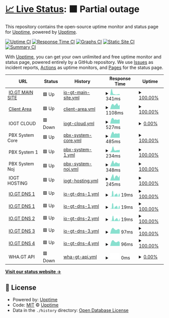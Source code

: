 # [📈 Live Status](https://status.io.gt): <!--live status--> **🟧 Partial outage**

This repository contains the open-source uptime monitor and status page for [Upptime](https://upptime.js.org), powered by [Upptime](https://github.com/upptime/upptime).

[![Uptime CI](https://github.com/IOGT/upptime/workflows/Uptime%20CI/badge.svg)](https://github.com/IOGT/upptime/actions?query=workflow%3A%22Uptime+CI%22)
[![Response Time CI](https://github.com/IOGT/upptime/workflows/Response%20Time%20CI/badge.svg)](https://github.com/IOGT/upptime/actions?query=workflow%3A%22Response+Time+CI%22)
[![Graphs CI](https://github.com/IOGT/upptime/workflows/Graphs%20CI/badge.svg)](https://github.com/IOGT/upptime/actions?query=workflow%3A%22Graphs+CI%22)
[![Static Site CI](https://github.com/IOGT/upptime/workflows/Static%20Site%20CI/badge.svg)](https://github.com/IOGT/upptime/actions?query=workflow%3A%22Static+Site+CI%22)
[![Summary CI](https://github.com/IOGT/upptime/workflows/Summary%20CI/badge.svg)](https://github.com/IOGT/upptime/actions?query=workflow%3A%22Summary+CI%22)

With [Upptime](https://upptime.js.org), you can get your own unlimited and free uptime monitor and status page, powered entirely by a GitHub repository. We use [Issues](https://github.com/upptime/upptime/issues) as incident reports, [Actions](https://github.com/IOGT/upptime/actions) as uptime monitors, and [Pages](https://status.io.gt) for the status page.

<!--start: status pages-->
<!-- This summary is generated by Upptime (https://github.com/upptime/upptime) -->
<!-- Do not edit this manually, your changes will be overwritten -->
<!-- prettier-ignore -->
| URL | Status | History | Response Time | Uptime |
| --- | ------ | ------- | ------------- | ------ |
| <img alt="" src="https://icons.duckduckgo.com/ip3/www.io.gt.ico" height="13"> [IO.GT MAIN SITE](https://www.io.gt) | 🟩 Up | [io-gt-main-site.yml](https://github.com/IOGT/upptime/commits/HEAD/history/io-gt-main-site.yml) | <details><summary><img alt="Response time graph" src="./graphs/io-gt-main-site/response-time-week.png" height="20"> 341ms</summary><br><a href="https://status.io.gt/history/io-gt-main-site"><img alt="Response time 749" src="https://img.shields.io/endpoint?url=https%3A%2F%2Fraw.githubusercontent.com%2FIOGT%2Fupptime%2FHEAD%2Fapi%2Fio-gt-main-site%2Fresponse-time.json"></a><br><a href="https://status.io.gt/history/io-gt-main-site"><img alt="24-hour response time 354" src="https://img.shields.io/endpoint?url=https%3A%2F%2Fraw.githubusercontent.com%2FIOGT%2Fupptime%2FHEAD%2Fapi%2Fio-gt-main-site%2Fresponse-time-day.json"></a><br><a href="https://status.io.gt/history/io-gt-main-site"><img alt="7-day response time 341" src="https://img.shields.io/endpoint?url=https%3A%2F%2Fraw.githubusercontent.com%2FIOGT%2Fupptime%2FHEAD%2Fapi%2Fio-gt-main-site%2Fresponse-time-week.json"></a><br><a href="https://status.io.gt/history/io-gt-main-site"><img alt="30-day response time 674" src="https://img.shields.io/endpoint?url=https%3A%2F%2Fraw.githubusercontent.com%2FIOGT%2Fupptime%2FHEAD%2Fapi%2Fio-gt-main-site%2Fresponse-time-month.json"></a><br><a href="https://status.io.gt/history/io-gt-main-site"><img alt="1-year response time 699" src="https://img.shields.io/endpoint?url=https%3A%2F%2Fraw.githubusercontent.com%2FIOGT%2Fupptime%2FHEAD%2Fapi%2Fio-gt-main-site%2Fresponse-time-year.json"></a></details> | <details><summary><a href="https://status.io.gt/history/io-gt-main-site">100.00%</a></summary><a href="https://status.io.gt/history/io-gt-main-site"><img alt="All-time uptime 95.86%" src="https://img.shields.io/endpoint?url=https%3A%2F%2Fraw.githubusercontent.com%2FIOGT%2Fupptime%2FHEAD%2Fapi%2Fio-gt-main-site%2Fuptime.json"></a><br><a href="https://status.io.gt/history/io-gt-main-site"><img alt="24-hour uptime 100.00%" src="https://img.shields.io/endpoint?url=https%3A%2F%2Fraw.githubusercontent.com%2FIOGT%2Fupptime%2FHEAD%2Fapi%2Fio-gt-main-site%2Fuptime-day.json"></a><br><a href="https://status.io.gt/history/io-gt-main-site"><img alt="7-day uptime 100.00%" src="https://img.shields.io/endpoint?url=https%3A%2F%2Fraw.githubusercontent.com%2FIOGT%2Fupptime%2FHEAD%2Fapi%2Fio-gt-main-site%2Fuptime-week.json"></a><br><a href="https://status.io.gt/history/io-gt-main-site"><img alt="30-day uptime 100.00%" src="https://img.shields.io/endpoint?url=https%3A%2F%2Fraw.githubusercontent.com%2FIOGT%2Fupptime%2FHEAD%2Fapi%2Fio-gt-main-site%2Fuptime-month.json"></a><br><a href="https://status.io.gt/history/io-gt-main-site"><img alt="1-year uptime 87.28%" src="https://img.shields.io/endpoint?url=https%3A%2F%2Fraw.githubusercontent.com%2FIOGT%2Fupptime%2FHEAD%2Fapi%2Fio-gt-main-site%2Fuptime-year.json"></a></details>
| <img alt="" src="https://icons.duckduckgo.com/ip3/clientarea.io.gt.ico" height="13"> [Client Area](https://clientarea.io.gt) | 🟩 Up | [client-area.yml](https://github.com/IOGT/upptime/commits/HEAD/history/client-area.yml) | <details><summary><img alt="Response time graph" src="./graphs/client-area/response-time-week.png" height="20"> 1108ms</summary><br><a href="https://status.io.gt/history/client-area"><img alt="Response time 909" src="https://img.shields.io/endpoint?url=https%3A%2F%2Fraw.githubusercontent.com%2FIOGT%2Fupptime%2FHEAD%2Fapi%2Fclient-area%2Fresponse-time.json"></a><br><a href="https://status.io.gt/history/client-area"><img alt="24-hour response time 1037" src="https://img.shields.io/endpoint?url=https%3A%2F%2Fraw.githubusercontent.com%2FIOGT%2Fupptime%2FHEAD%2Fapi%2Fclient-area%2Fresponse-time-day.json"></a><br><a href="https://status.io.gt/history/client-area"><img alt="7-day response time 1108" src="https://img.shields.io/endpoint?url=https%3A%2F%2Fraw.githubusercontent.com%2FIOGT%2Fupptime%2FHEAD%2Fapi%2Fclient-area%2Fresponse-time-week.json"></a><br><a href="https://status.io.gt/history/client-area"><img alt="30-day response time 1316" src="https://img.shields.io/endpoint?url=https%3A%2F%2Fraw.githubusercontent.com%2FIOGT%2Fupptime%2FHEAD%2Fapi%2Fclient-area%2Fresponse-time-month.json"></a><br><a href="https://status.io.gt/history/client-area"><img alt="1-year response time 976" src="https://img.shields.io/endpoint?url=https%3A%2F%2Fraw.githubusercontent.com%2FIOGT%2Fupptime%2FHEAD%2Fapi%2Fclient-area%2Fresponse-time-year.json"></a></details> | <details><summary><a href="https://status.io.gt/history/client-area">100.00%</a></summary><a href="https://status.io.gt/history/client-area"><img alt="All-time uptime 95.92%" src="https://img.shields.io/endpoint?url=https%3A%2F%2Fraw.githubusercontent.com%2FIOGT%2Fupptime%2FHEAD%2Fapi%2Fclient-area%2Fuptime.json"></a><br><a href="https://status.io.gt/history/client-area"><img alt="24-hour uptime 100.00%" src="https://img.shields.io/endpoint?url=https%3A%2F%2Fraw.githubusercontent.com%2FIOGT%2Fupptime%2FHEAD%2Fapi%2Fclient-area%2Fuptime-day.json"></a><br><a href="https://status.io.gt/history/client-area"><img alt="7-day uptime 100.00%" src="https://img.shields.io/endpoint?url=https%3A%2F%2Fraw.githubusercontent.com%2FIOGT%2Fupptime%2FHEAD%2Fapi%2Fclient-area%2Fuptime-week.json"></a><br><a href="https://status.io.gt/history/client-area"><img alt="30-day uptime 100.00%" src="https://img.shields.io/endpoint?url=https%3A%2F%2Fraw.githubusercontent.com%2FIOGT%2Fupptime%2FHEAD%2Fapi%2Fclient-area%2Fuptime-month.json"></a><br><a href="https://status.io.gt/history/client-area"><img alt="1-year uptime 87.50%" src="https://img.shields.io/endpoint?url=https%3A%2F%2Fraw.githubusercontent.com%2FIOGT%2Fupptime%2FHEAD%2Fapi%2Fclient-area%2Fuptime-year.json"></a></details>
| <img alt="" src="https://icons.duckduckgo.com/ip3/null.ico" height="13"> IOGT CLOUD | 🟥 Down | [iogt-cloud.yml](https://github.com/IOGT/upptime/commits/HEAD/history/iogt-cloud.yml) | <details><summary><img alt="Response time graph" src="./graphs/iogt-cloud/response-time-week.png" height="20"> 527ms</summary><br><a href="https://status.io.gt/history/iogt-cloud"><img alt="Response time 1789" src="https://img.shields.io/endpoint?url=https%3A%2F%2Fraw.githubusercontent.com%2FIOGT%2Fupptime%2FHEAD%2Fapi%2Fiogt-cloud%2Fresponse-time.json"></a><br><a href="https://status.io.gt/history/iogt-cloud"><img alt="24-hour response time 522" src="https://img.shields.io/endpoint?url=https%3A%2F%2Fraw.githubusercontent.com%2FIOGT%2Fupptime%2FHEAD%2Fapi%2Fiogt-cloud%2Fresponse-time-day.json"></a><br><a href="https://status.io.gt/history/iogt-cloud"><img alt="7-day response time 527" src="https://img.shields.io/endpoint?url=https%3A%2F%2Fraw.githubusercontent.com%2FIOGT%2Fupptime%2FHEAD%2Fapi%2Fiogt-cloud%2Fresponse-time-week.json"></a><br><a href="https://status.io.gt/history/iogt-cloud"><img alt="30-day response time 567" src="https://img.shields.io/endpoint?url=https%3A%2F%2Fraw.githubusercontent.com%2FIOGT%2Fupptime%2FHEAD%2Fapi%2Fiogt-cloud%2Fresponse-time-month.json"></a><br><a href="https://status.io.gt/history/iogt-cloud"><img alt="1-year response time 1487" src="https://img.shields.io/endpoint?url=https%3A%2F%2Fraw.githubusercontent.com%2FIOGT%2Fupptime%2FHEAD%2Fapi%2Fiogt-cloud%2Fresponse-time-year.json"></a></details> | <details><summary><a href="https://status.io.gt/history/iogt-cloud">0.00%</a></summary><a href="https://status.io.gt/history/iogt-cloud"><img alt="All-time uptime 81.48%" src="https://img.shields.io/endpoint?url=https%3A%2F%2Fraw.githubusercontent.com%2FIOGT%2Fupptime%2FHEAD%2Fapi%2Fiogt-cloud%2Fuptime.json"></a><br><a href="https://status.io.gt/history/iogt-cloud"><img alt="24-hour uptime 0.00%" src="https://img.shields.io/endpoint?url=https%3A%2F%2Fraw.githubusercontent.com%2FIOGT%2Fupptime%2FHEAD%2Fapi%2Fiogt-cloud%2Fuptime-day.json"></a><br><a href="https://status.io.gt/history/iogt-cloud"><img alt="7-day uptime 0.00%" src="https://img.shields.io/endpoint?url=https%3A%2F%2Fraw.githubusercontent.com%2FIOGT%2Fupptime%2FHEAD%2Fapi%2Fiogt-cloud%2Fuptime-week.json"></a><br><a href="https://status.io.gt/history/iogt-cloud"><img alt="30-day uptime 1.38%" src="https://img.shields.io/endpoint?url=https%3A%2F%2Fraw.githubusercontent.com%2FIOGT%2Fupptime%2FHEAD%2Fapi%2Fiogt-cloud%2Fuptime-month.json"></a><br><a href="https://status.io.gt/history/iogt-cloud"><img alt="1-year uptime 47.93%" src="https://img.shields.io/endpoint?url=https%3A%2F%2Fraw.githubusercontent.com%2FIOGT%2Fupptime%2FHEAD%2Fapi%2Fiogt-cloud%2Fuptime-year.json"></a></details>
| <img alt="" src="https://icons.duckduckgo.com/ip3/null.ico" height="13"> PBX System Core | 🟩 Up | [pbx-system-core.yml](https://github.com/IOGT/upptime/commits/HEAD/history/pbx-system-core.yml) | <details><summary><img alt="Response time graph" src="./graphs/pbx-system-core/response-time-week.png" height="20"> 485ms</summary><br><a href="https://status.io.gt/history/pbx-system-core"><img alt="Response time 538" src="https://img.shields.io/endpoint?url=https%3A%2F%2Fraw.githubusercontent.com%2FIOGT%2Fupptime%2FHEAD%2Fapi%2Fpbx-system-core%2Fresponse-time.json"></a><br><a href="https://status.io.gt/history/pbx-system-core"><img alt="24-hour response time 479" src="https://img.shields.io/endpoint?url=https%3A%2F%2Fraw.githubusercontent.com%2FIOGT%2Fupptime%2FHEAD%2Fapi%2Fpbx-system-core%2Fresponse-time-day.json"></a><br><a href="https://status.io.gt/history/pbx-system-core"><img alt="7-day response time 485" src="https://img.shields.io/endpoint?url=https%3A%2F%2Fraw.githubusercontent.com%2FIOGT%2Fupptime%2FHEAD%2Fapi%2Fpbx-system-core%2Fresponse-time-week.json"></a><br><a href="https://status.io.gt/history/pbx-system-core"><img alt="30-day response time 547" src="https://img.shields.io/endpoint?url=https%3A%2F%2Fraw.githubusercontent.com%2FIOGT%2Fupptime%2FHEAD%2Fapi%2Fpbx-system-core%2Fresponse-time-month.json"></a><br><a href="https://status.io.gt/history/pbx-system-core"><img alt="1-year response time 538" src="https://img.shields.io/endpoint?url=https%3A%2F%2Fraw.githubusercontent.com%2FIOGT%2Fupptime%2FHEAD%2Fapi%2Fpbx-system-core%2Fresponse-time-year.json"></a></details> | <details><summary><a href="https://status.io.gt/history/pbx-system-core">100.00%</a></summary><a href="https://status.io.gt/history/pbx-system-core"><img alt="All-time uptime 99.81%" src="https://img.shields.io/endpoint?url=https%3A%2F%2Fraw.githubusercontent.com%2FIOGT%2Fupptime%2FHEAD%2Fapi%2Fpbx-system-core%2Fuptime.json"></a><br><a href="https://status.io.gt/history/pbx-system-core"><img alt="24-hour uptime 100.00%" src="https://img.shields.io/endpoint?url=https%3A%2F%2Fraw.githubusercontent.com%2FIOGT%2Fupptime%2FHEAD%2Fapi%2Fpbx-system-core%2Fuptime-day.json"></a><br><a href="https://status.io.gt/history/pbx-system-core"><img alt="7-day uptime 100.00%" src="https://img.shields.io/endpoint?url=https%3A%2F%2Fraw.githubusercontent.com%2FIOGT%2Fupptime%2FHEAD%2Fapi%2Fpbx-system-core%2Fuptime-week.json"></a><br><a href="https://status.io.gt/history/pbx-system-core"><img alt="30-day uptime 100.00%" src="https://img.shields.io/endpoint?url=https%3A%2F%2Fraw.githubusercontent.com%2FIOGT%2Fupptime%2FHEAD%2Fapi%2Fpbx-system-core%2Fuptime-month.json"></a><br><a href="https://status.io.gt/history/pbx-system-core"><img alt="1-year uptime 99.81%" src="https://img.shields.io/endpoint?url=https%3A%2F%2Fraw.githubusercontent.com%2FIOGT%2Fupptime%2FHEAD%2Fapi%2Fpbx-system-core%2Fuptime-year.json"></a></details>
| <img alt="" src="https://icons.duckduckgo.com/ip3/null.ico" height="13"> PBX System 1 | 🟩 Up | [pbx-system-1.yml](https://github.com/IOGT/upptime/commits/HEAD/history/pbx-system-1.yml) | <details><summary><img alt="Response time graph" src="./graphs/pbx-system-1/response-time-week.png" height="20"> 234ms</summary><br><a href="https://status.io.gt/history/pbx-system-1"><img alt="Response time 276" src="https://img.shields.io/endpoint?url=https%3A%2F%2Fraw.githubusercontent.com%2FIOGT%2Fupptime%2FHEAD%2Fapi%2Fpbx-system-1%2Fresponse-time.json"></a><br><a href="https://status.io.gt/history/pbx-system-1"><img alt="24-hour response time 171" src="https://img.shields.io/endpoint?url=https%3A%2F%2Fraw.githubusercontent.com%2FIOGT%2Fupptime%2FHEAD%2Fapi%2Fpbx-system-1%2Fresponse-time-day.json"></a><br><a href="https://status.io.gt/history/pbx-system-1"><img alt="7-day response time 234" src="https://img.shields.io/endpoint?url=https%3A%2F%2Fraw.githubusercontent.com%2FIOGT%2Fupptime%2FHEAD%2Fapi%2Fpbx-system-1%2Fresponse-time-week.json"></a><br><a href="https://status.io.gt/history/pbx-system-1"><img alt="30-day response time 300" src="https://img.shields.io/endpoint?url=https%3A%2F%2Fraw.githubusercontent.com%2FIOGT%2Fupptime%2FHEAD%2Fapi%2Fpbx-system-1%2Fresponse-time-month.json"></a><br><a href="https://status.io.gt/history/pbx-system-1"><img alt="1-year response time 281" src="https://img.shields.io/endpoint?url=https%3A%2F%2Fraw.githubusercontent.com%2FIOGT%2Fupptime%2FHEAD%2Fapi%2Fpbx-system-1%2Fresponse-time-year.json"></a></details> | <details><summary><a href="https://status.io.gt/history/pbx-system-1">100.00%</a></summary><a href="https://status.io.gt/history/pbx-system-1"><img alt="All-time uptime 99.91%" src="https://img.shields.io/endpoint?url=https%3A%2F%2Fraw.githubusercontent.com%2FIOGT%2Fupptime%2FHEAD%2Fapi%2Fpbx-system-1%2Fuptime.json"></a><br><a href="https://status.io.gt/history/pbx-system-1"><img alt="24-hour uptime 100.00%" src="https://img.shields.io/endpoint?url=https%3A%2F%2Fraw.githubusercontent.com%2FIOGT%2Fupptime%2FHEAD%2Fapi%2Fpbx-system-1%2Fuptime-day.json"></a><br><a href="https://status.io.gt/history/pbx-system-1"><img alt="7-day uptime 100.00%" src="https://img.shields.io/endpoint?url=https%3A%2F%2Fraw.githubusercontent.com%2FIOGT%2Fupptime%2FHEAD%2Fapi%2Fpbx-system-1%2Fuptime-week.json"></a><br><a href="https://status.io.gt/history/pbx-system-1"><img alt="30-day uptime 100.00%" src="https://img.shields.io/endpoint?url=https%3A%2F%2Fraw.githubusercontent.com%2FIOGT%2Fupptime%2FHEAD%2Fapi%2Fpbx-system-1%2Fuptime-month.json"></a><br><a href="https://status.io.gt/history/pbx-system-1"><img alt="1-year uptime 99.90%" src="https://img.shields.io/endpoint?url=https%3A%2F%2Fraw.githubusercontent.com%2FIOGT%2Fupptime%2FHEAD%2Fapi%2Fpbx-system-1%2Fuptime-year.json"></a></details>
| <img alt="" src="https://icons.duckduckgo.com/ip3/null.ico" height="13"> PBX System Noj | 🟩 Up | [pbx-system-noj.yml](https://github.com/IOGT/upptime/commits/HEAD/history/pbx-system-noj.yml) | <details><summary><img alt="Response time graph" src="./graphs/pbx-system-noj/response-time-week.png" height="20"> 348ms</summary><br><a href="https://status.io.gt/history/pbx-system-noj"><img alt="Response time 379" src="https://img.shields.io/endpoint?url=https%3A%2F%2Fraw.githubusercontent.com%2FIOGT%2Fupptime%2FHEAD%2Fapi%2Fpbx-system-noj%2Fresponse-time.json"></a><br><a href="https://status.io.gt/history/pbx-system-noj"><img alt="24-hour response time 363" src="https://img.shields.io/endpoint?url=https%3A%2F%2Fraw.githubusercontent.com%2FIOGT%2Fupptime%2FHEAD%2Fapi%2Fpbx-system-noj%2Fresponse-time-day.json"></a><br><a href="https://status.io.gt/history/pbx-system-noj"><img alt="7-day response time 348" src="https://img.shields.io/endpoint?url=https%3A%2F%2Fraw.githubusercontent.com%2FIOGT%2Fupptime%2FHEAD%2Fapi%2Fpbx-system-noj%2Fresponse-time-week.json"></a><br><a href="https://status.io.gt/history/pbx-system-noj"><img alt="30-day response time 361" src="https://img.shields.io/endpoint?url=https%3A%2F%2Fraw.githubusercontent.com%2FIOGT%2Fupptime%2FHEAD%2Fapi%2Fpbx-system-noj%2Fresponse-time-month.json"></a><br><a href="https://status.io.gt/history/pbx-system-noj"><img alt="1-year response time 379" src="https://img.shields.io/endpoint?url=https%3A%2F%2Fraw.githubusercontent.com%2FIOGT%2Fupptime%2FHEAD%2Fapi%2Fpbx-system-noj%2Fresponse-time-year.json"></a></details> | <details><summary><a href="https://status.io.gt/history/pbx-system-noj">100.00%</a></summary><a href="https://status.io.gt/history/pbx-system-noj"><img alt="All-time uptime 99.80%" src="https://img.shields.io/endpoint?url=https%3A%2F%2Fraw.githubusercontent.com%2FIOGT%2Fupptime%2FHEAD%2Fapi%2Fpbx-system-noj%2Fuptime.json"></a><br><a href="https://status.io.gt/history/pbx-system-noj"><img alt="24-hour uptime 100.00%" src="https://img.shields.io/endpoint?url=https%3A%2F%2Fraw.githubusercontent.com%2FIOGT%2Fupptime%2FHEAD%2Fapi%2Fpbx-system-noj%2Fuptime-day.json"></a><br><a href="https://status.io.gt/history/pbx-system-noj"><img alt="7-day uptime 100.00%" src="https://img.shields.io/endpoint?url=https%3A%2F%2Fraw.githubusercontent.com%2FIOGT%2Fupptime%2FHEAD%2Fapi%2Fpbx-system-noj%2Fuptime-week.json"></a><br><a href="https://status.io.gt/history/pbx-system-noj"><img alt="30-day uptime 100.00%" src="https://img.shields.io/endpoint?url=https%3A%2F%2Fraw.githubusercontent.com%2FIOGT%2Fupptime%2FHEAD%2Fapi%2Fpbx-system-noj%2Fuptime-month.json"></a><br><a href="https://status.io.gt/history/pbx-system-noj"><img alt="1-year uptime 99.80%" src="https://img.shields.io/endpoint?url=https%3A%2F%2Fraw.githubusercontent.com%2FIOGT%2Fupptime%2FHEAD%2Fapi%2Fpbx-system-noj%2Fuptime-year.json"></a></details>
| <img alt="" src="https://icons.duckduckgo.com/ip3/null.ico" height="13"> IOGT HOSTING | 🟩 Up | [iogt-hosting.yml](https://github.com/IOGT/upptime/commits/HEAD/history/iogt-hosting.yml) | <details><summary><img alt="Response time graph" src="./graphs/iogt-hosting/response-time-week.png" height="20"> 245ms</summary><br><a href="https://status.io.gt/history/iogt-hosting"><img alt="Response time 525" src="https://img.shields.io/endpoint?url=https%3A%2F%2Fraw.githubusercontent.com%2FIOGT%2Fupptime%2FHEAD%2Fapi%2Fiogt-hosting%2Fresponse-time.json"></a><br><a href="https://status.io.gt/history/iogt-hosting"><img alt="24-hour response time 123" src="https://img.shields.io/endpoint?url=https%3A%2F%2Fraw.githubusercontent.com%2FIOGT%2Fupptime%2FHEAD%2Fapi%2Fiogt-hosting%2Fresponse-time-day.json"></a><br><a href="https://status.io.gt/history/iogt-hosting"><img alt="7-day response time 245" src="https://img.shields.io/endpoint?url=https%3A%2F%2Fraw.githubusercontent.com%2FIOGT%2Fupptime%2FHEAD%2Fapi%2Fiogt-hosting%2Fresponse-time-week.json"></a><br><a href="https://status.io.gt/history/iogt-hosting"><img alt="30-day response time 338" src="https://img.shields.io/endpoint?url=https%3A%2F%2Fraw.githubusercontent.com%2FIOGT%2Fupptime%2FHEAD%2Fapi%2Fiogt-hosting%2Fresponse-time-month.json"></a><br><a href="https://status.io.gt/history/iogt-hosting"><img alt="1-year response time 451" src="https://img.shields.io/endpoint?url=https%3A%2F%2Fraw.githubusercontent.com%2FIOGT%2Fupptime%2FHEAD%2Fapi%2Fiogt-hosting%2Fresponse-time-year.json"></a></details> | <details><summary><a href="https://status.io.gt/history/iogt-hosting">100.00%</a></summary><a href="https://status.io.gt/history/iogt-hosting"><img alt="All-time uptime 99.70%" src="https://img.shields.io/endpoint?url=https%3A%2F%2Fraw.githubusercontent.com%2FIOGT%2Fupptime%2FHEAD%2Fapi%2Fiogt-hosting%2Fuptime.json"></a><br><a href="https://status.io.gt/history/iogt-hosting"><img alt="24-hour uptime 100.00%" src="https://img.shields.io/endpoint?url=https%3A%2F%2Fraw.githubusercontent.com%2FIOGT%2Fupptime%2FHEAD%2Fapi%2Fiogt-hosting%2Fuptime-day.json"></a><br><a href="https://status.io.gt/history/iogt-hosting"><img alt="7-day uptime 100.00%" src="https://img.shields.io/endpoint?url=https%3A%2F%2Fraw.githubusercontent.com%2FIOGT%2Fupptime%2FHEAD%2Fapi%2Fiogt-hosting%2Fuptime-week.json"></a><br><a href="https://status.io.gt/history/iogt-hosting"><img alt="30-day uptime 100.00%" src="https://img.shields.io/endpoint?url=https%3A%2F%2Fraw.githubusercontent.com%2FIOGT%2Fupptime%2FHEAD%2Fapi%2Fiogt-hosting%2Fuptime-month.json"></a><br><a href="https://status.io.gt/history/iogt-hosting"><img alt="1-year uptime 99.28%" src="https://img.shields.io/endpoint?url=https%3A%2F%2Fraw.githubusercontent.com%2FIOGT%2Fupptime%2FHEAD%2Fapi%2Fiogt-hosting%2Fuptime-year.json"></a></details>
| <img alt="" src="https://icons.duckduckgo.com/ip3/null.ico" height="13"> [IO.GT DNS 1](dns1.io.gt) | 🟩 Up | [io-gt-dns-1.yml](https://github.com/IOGT/upptime/commits/HEAD/history/io-gt-dns-1.yml) | <details><summary><img alt="Response time graph" src="./graphs/io-gt-dns-1/response-time-week.png" height="20"> 19ms</summary><br><a href="https://status.io.gt/history/io-gt-dns-1"><img alt="Response time 66" src="https://img.shields.io/endpoint?url=https%3A%2F%2Fraw.githubusercontent.com%2FIOGT%2Fupptime%2FHEAD%2Fapi%2Fio-gt-dns-1%2Fresponse-time.json"></a><br><a href="https://status.io.gt/history/io-gt-dns-1"><img alt="24-hour response time 2" src="https://img.shields.io/endpoint?url=https%3A%2F%2Fraw.githubusercontent.com%2FIOGT%2Fupptime%2FHEAD%2Fapi%2Fio-gt-dns-1%2Fresponse-time-day.json"></a><br><a href="https://status.io.gt/history/io-gt-dns-1"><img alt="7-day response time 19" src="https://img.shields.io/endpoint?url=https%3A%2F%2Fraw.githubusercontent.com%2FIOGT%2Fupptime%2FHEAD%2Fapi%2Fio-gt-dns-1%2Fresponse-time-week.json"></a><br><a href="https://status.io.gt/history/io-gt-dns-1"><img alt="30-day response time 28" src="https://img.shields.io/endpoint?url=https%3A%2F%2Fraw.githubusercontent.com%2FIOGT%2Fupptime%2FHEAD%2Fapi%2Fio-gt-dns-1%2Fresponse-time-month.json"></a><br><a href="https://status.io.gt/history/io-gt-dns-1"><img alt="1-year response time 57" src="https://img.shields.io/endpoint?url=https%3A%2F%2Fraw.githubusercontent.com%2FIOGT%2Fupptime%2FHEAD%2Fapi%2Fio-gt-dns-1%2Fresponse-time-year.json"></a></details> | <details><summary><a href="https://status.io.gt/history/io-gt-dns-1">100.00%</a></summary><a href="https://status.io.gt/history/io-gt-dns-1"><img alt="All-time uptime 99.79%" src="https://img.shields.io/endpoint?url=https%3A%2F%2Fraw.githubusercontent.com%2FIOGT%2Fupptime%2FHEAD%2Fapi%2Fio-gt-dns-1%2Fuptime.json"></a><br><a href="https://status.io.gt/history/io-gt-dns-1"><img alt="24-hour uptime 100.00%" src="https://img.shields.io/endpoint?url=https%3A%2F%2Fraw.githubusercontent.com%2FIOGT%2Fupptime%2FHEAD%2Fapi%2Fio-gt-dns-1%2Fuptime-day.json"></a><br><a href="https://status.io.gt/history/io-gt-dns-1"><img alt="7-day uptime 100.00%" src="https://img.shields.io/endpoint?url=https%3A%2F%2Fraw.githubusercontent.com%2FIOGT%2Fupptime%2FHEAD%2Fapi%2Fio-gt-dns-1%2Fuptime-week.json"></a><br><a href="https://status.io.gt/history/io-gt-dns-1"><img alt="30-day uptime 99.96%" src="https://img.shields.io/endpoint?url=https%3A%2F%2Fraw.githubusercontent.com%2FIOGT%2Fupptime%2FHEAD%2Fapi%2Fio-gt-dns-1%2Fuptime-month.json"></a><br><a href="https://status.io.gt/history/io-gt-dns-1"><img alt="1-year uptime 99.38%" src="https://img.shields.io/endpoint?url=https%3A%2F%2Fraw.githubusercontent.com%2FIOGT%2Fupptime%2FHEAD%2Fapi%2Fio-gt-dns-1%2Fuptime-year.json"></a></details>
| <img alt="" src="https://icons.duckduckgo.com/ip3/null.ico" height="13"> [IO.GT DNS 1](dns1.io.gt) | 🟩 Up | [io-gt-dns-1.yml](https://github.com/IOGT/upptime/commits/HEAD/history/io-gt-dns-1.yml) | <details><summary><img alt="Response time graph" src="./graphs/io-gt-dns-1/response-time-week.png" height="20"> 19ms</summary><br><a href="https://status.io.gt/history/io-gt-dns-1"><img alt="Response time 66" src="https://img.shields.io/endpoint?url=https%3A%2F%2Fraw.githubusercontent.com%2FIOGT%2Fupptime%2FHEAD%2Fapi%2Fio-gt-dns-1%2Fresponse-time.json"></a><br><a href="https://status.io.gt/history/io-gt-dns-1"><img alt="24-hour response time 2" src="https://img.shields.io/endpoint?url=https%3A%2F%2Fraw.githubusercontent.com%2FIOGT%2Fupptime%2FHEAD%2Fapi%2Fio-gt-dns-1%2Fresponse-time-day.json"></a><br><a href="https://status.io.gt/history/io-gt-dns-1"><img alt="7-day response time 19" src="https://img.shields.io/endpoint?url=https%3A%2F%2Fraw.githubusercontent.com%2FIOGT%2Fupptime%2FHEAD%2Fapi%2Fio-gt-dns-1%2Fresponse-time-week.json"></a><br><a href="https://status.io.gt/history/io-gt-dns-1"><img alt="30-day response time 28" src="https://img.shields.io/endpoint?url=https%3A%2F%2Fraw.githubusercontent.com%2FIOGT%2Fupptime%2FHEAD%2Fapi%2Fio-gt-dns-1%2Fresponse-time-month.json"></a><br><a href="https://status.io.gt/history/io-gt-dns-1"><img alt="1-year response time 57" src="https://img.shields.io/endpoint?url=https%3A%2F%2Fraw.githubusercontent.com%2FIOGT%2Fupptime%2FHEAD%2Fapi%2Fio-gt-dns-1%2Fresponse-time-year.json"></a></details> | <details><summary><a href="https://status.io.gt/history/io-gt-dns-1">100.00%</a></summary><a href="https://status.io.gt/history/io-gt-dns-1"><img alt="All-time uptime 99.79%" src="https://img.shields.io/endpoint?url=https%3A%2F%2Fraw.githubusercontent.com%2FIOGT%2Fupptime%2FHEAD%2Fapi%2Fio-gt-dns-1%2Fuptime.json"></a><br><a href="https://status.io.gt/history/io-gt-dns-1"><img alt="24-hour uptime 100.00%" src="https://img.shields.io/endpoint?url=https%3A%2F%2Fraw.githubusercontent.com%2FIOGT%2Fupptime%2FHEAD%2Fapi%2Fio-gt-dns-1%2Fuptime-day.json"></a><br><a href="https://status.io.gt/history/io-gt-dns-1"><img alt="7-day uptime 100.00%" src="https://img.shields.io/endpoint?url=https%3A%2F%2Fraw.githubusercontent.com%2FIOGT%2Fupptime%2FHEAD%2Fapi%2Fio-gt-dns-1%2Fuptime-week.json"></a><br><a href="https://status.io.gt/history/io-gt-dns-1"><img alt="30-day uptime 99.96%" src="https://img.shields.io/endpoint?url=https%3A%2F%2Fraw.githubusercontent.com%2FIOGT%2Fupptime%2FHEAD%2Fapi%2Fio-gt-dns-1%2Fuptime-month.json"></a><br><a href="https://status.io.gt/history/io-gt-dns-1"><img alt="1-year uptime 99.38%" src="https://img.shields.io/endpoint?url=https%3A%2F%2Fraw.githubusercontent.com%2FIOGT%2Fupptime%2FHEAD%2Fapi%2Fio-gt-dns-1%2Fuptime-year.json"></a></details>
| <img alt="" src="https://icons.duckduckgo.com/ip3/null.ico" height="13"> [IO.GT DNS 2](dns2.io.gt) | 🟩 Up | [io-gt-dns-2.yml](https://github.com/IOGT/upptime/commits/HEAD/history/io-gt-dns-2.yml) | <details><summary><img alt="Response time graph" src="./graphs/io-gt-dns-2/response-time-week.png" height="20"> 19ms</summary><br><a href="https://status.io.gt/history/io-gt-dns-2"><img alt="Response time 69" src="https://img.shields.io/endpoint?url=https%3A%2F%2Fraw.githubusercontent.com%2FIOGT%2Fupptime%2FHEAD%2Fapi%2Fio-gt-dns-2%2Fresponse-time.json"></a><br><a href="https://status.io.gt/history/io-gt-dns-2"><img alt="24-hour response time 2" src="https://img.shields.io/endpoint?url=https%3A%2F%2Fraw.githubusercontent.com%2FIOGT%2Fupptime%2FHEAD%2Fapi%2Fio-gt-dns-2%2Fresponse-time-day.json"></a><br><a href="https://status.io.gt/history/io-gt-dns-2"><img alt="7-day response time 19" src="https://img.shields.io/endpoint?url=https%3A%2F%2Fraw.githubusercontent.com%2FIOGT%2Fupptime%2FHEAD%2Fapi%2Fio-gt-dns-2%2Fresponse-time-week.json"></a><br><a href="https://status.io.gt/history/io-gt-dns-2"><img alt="30-day response time 28" src="https://img.shields.io/endpoint?url=https%3A%2F%2Fraw.githubusercontent.com%2FIOGT%2Fupptime%2FHEAD%2Fapi%2Fio-gt-dns-2%2Fresponse-time-month.json"></a><br><a href="https://status.io.gt/history/io-gt-dns-2"><img alt="1-year response time 56" src="https://img.shields.io/endpoint?url=https%3A%2F%2Fraw.githubusercontent.com%2FIOGT%2Fupptime%2FHEAD%2Fapi%2Fio-gt-dns-2%2Fresponse-time-year.json"></a></details> | <details><summary><a href="https://status.io.gt/history/io-gt-dns-2">100.00%</a></summary><a href="https://status.io.gt/history/io-gt-dns-2"><img alt="All-time uptime 99.74%" src="https://img.shields.io/endpoint?url=https%3A%2F%2Fraw.githubusercontent.com%2FIOGT%2Fupptime%2FHEAD%2Fapi%2Fio-gt-dns-2%2Fuptime.json"></a><br><a href="https://status.io.gt/history/io-gt-dns-2"><img alt="24-hour uptime 100.00%" src="https://img.shields.io/endpoint?url=https%3A%2F%2Fraw.githubusercontent.com%2FIOGT%2Fupptime%2FHEAD%2Fapi%2Fio-gt-dns-2%2Fuptime-day.json"></a><br><a href="https://status.io.gt/history/io-gt-dns-2"><img alt="7-day uptime 100.00%" src="https://img.shields.io/endpoint?url=https%3A%2F%2Fraw.githubusercontent.com%2FIOGT%2Fupptime%2FHEAD%2Fapi%2Fio-gt-dns-2%2Fuptime-week.json"></a><br><a href="https://status.io.gt/history/io-gt-dns-2"><img alt="30-day uptime 100.00%" src="https://img.shields.io/endpoint?url=https%3A%2F%2Fraw.githubusercontent.com%2FIOGT%2Fupptime%2FHEAD%2Fapi%2Fio-gt-dns-2%2Fuptime-month.json"></a><br><a href="https://status.io.gt/history/io-gt-dns-2"><img alt="1-year uptime 99.37%" src="https://img.shields.io/endpoint?url=https%3A%2F%2Fraw.githubusercontent.com%2FIOGT%2Fupptime%2FHEAD%2Fapi%2Fio-gt-dns-2%2Fuptime-year.json"></a></details>
| <img alt="" src="https://icons.duckduckgo.com/ip3/null.ico" height="13"> [IO.GT DNS 3](dns3.io.gt) | 🟩 Up | [io-gt-dns-3.yml](https://github.com/IOGT/upptime/commits/HEAD/history/io-gt-dns-3.yml) | <details><summary><img alt="Response time graph" src="./graphs/io-gt-dns-3/response-time-week.png" height="20"> 97ms</summary><br><a href="https://status.io.gt/history/io-gt-dns-3"><img alt="Response time 109" src="https://img.shields.io/endpoint?url=https%3A%2F%2Fraw.githubusercontent.com%2FIOGT%2Fupptime%2FHEAD%2Fapi%2Fio-gt-dns-3%2Fresponse-time.json"></a><br><a href="https://status.io.gt/history/io-gt-dns-3"><img alt="24-hour response time 101" src="https://img.shields.io/endpoint?url=https%3A%2F%2Fraw.githubusercontent.com%2FIOGT%2Fupptime%2FHEAD%2Fapi%2Fio-gt-dns-3%2Fresponse-time-day.json"></a><br><a href="https://status.io.gt/history/io-gt-dns-3"><img alt="7-day response time 97" src="https://img.shields.io/endpoint?url=https%3A%2F%2Fraw.githubusercontent.com%2FIOGT%2Fupptime%2FHEAD%2Fapi%2Fio-gt-dns-3%2Fresponse-time-week.json"></a><br><a href="https://status.io.gt/history/io-gt-dns-3"><img alt="30-day response time 110" src="https://img.shields.io/endpoint?url=https%3A%2F%2Fraw.githubusercontent.com%2FIOGT%2Fupptime%2FHEAD%2Fapi%2Fio-gt-dns-3%2Fresponse-time-month.json"></a><br><a href="https://status.io.gt/history/io-gt-dns-3"><img alt="1-year response time 107" src="https://img.shields.io/endpoint?url=https%3A%2F%2Fraw.githubusercontent.com%2FIOGT%2Fupptime%2FHEAD%2Fapi%2Fio-gt-dns-3%2Fresponse-time-year.json"></a></details> | <details><summary><a href="https://status.io.gt/history/io-gt-dns-3">100.00%</a></summary><a href="https://status.io.gt/history/io-gt-dns-3"><img alt="All-time uptime 87.27%" src="https://img.shields.io/endpoint?url=https%3A%2F%2Fraw.githubusercontent.com%2FIOGT%2Fupptime%2FHEAD%2Fapi%2Fio-gt-dns-3%2Fuptime.json"></a><br><a href="https://status.io.gt/history/io-gt-dns-3"><img alt="24-hour uptime 100.00%" src="https://img.shields.io/endpoint?url=https%3A%2F%2Fraw.githubusercontent.com%2FIOGT%2Fupptime%2FHEAD%2Fapi%2Fio-gt-dns-3%2Fuptime-day.json"></a><br><a href="https://status.io.gt/history/io-gt-dns-3"><img alt="7-day uptime 100.00%" src="https://img.shields.io/endpoint?url=https%3A%2F%2Fraw.githubusercontent.com%2FIOGT%2Fupptime%2FHEAD%2Fapi%2Fio-gt-dns-3%2Fuptime-week.json"></a><br><a href="https://status.io.gt/history/io-gt-dns-3"><img alt="30-day uptime 100.00%" src="https://img.shields.io/endpoint?url=https%3A%2F%2Fraw.githubusercontent.com%2FIOGT%2Fupptime%2FHEAD%2Fapi%2Fio-gt-dns-3%2Fuptime-month.json"></a><br><a href="https://status.io.gt/history/io-gt-dns-3"><img alt="1-year uptime 99.95%" src="https://img.shields.io/endpoint?url=https%3A%2F%2Fraw.githubusercontent.com%2FIOGT%2Fupptime%2FHEAD%2Fapi%2Fio-gt-dns-3%2Fuptime-year.json"></a></details>
| <img alt="" src="https://icons.duckduckgo.com/ip3/null.ico" height="13"> [IO.GT DNS 4](dns4.io.gt) | 🟩 Up | [io-gt-dns-4.yml](https://github.com/IOGT/upptime/commits/HEAD/history/io-gt-dns-4.yml) | <details><summary><img alt="Response time graph" src="./graphs/io-gt-dns-4/response-time-week.png" height="20"> 96ms</summary><br><a href="https://status.io.gt/history/io-gt-dns-4"><img alt="Response time 107" src="https://img.shields.io/endpoint?url=https%3A%2F%2Fraw.githubusercontent.com%2FIOGT%2Fupptime%2FHEAD%2Fapi%2Fio-gt-dns-4%2Fresponse-time.json"></a><br><a href="https://status.io.gt/history/io-gt-dns-4"><img alt="24-hour response time 100" src="https://img.shields.io/endpoint?url=https%3A%2F%2Fraw.githubusercontent.com%2FIOGT%2Fupptime%2FHEAD%2Fapi%2Fio-gt-dns-4%2Fresponse-time-day.json"></a><br><a href="https://status.io.gt/history/io-gt-dns-4"><img alt="7-day response time 96" src="https://img.shields.io/endpoint?url=https%3A%2F%2Fraw.githubusercontent.com%2FIOGT%2Fupptime%2FHEAD%2Fapi%2Fio-gt-dns-4%2Fresponse-time-week.json"></a><br><a href="https://status.io.gt/history/io-gt-dns-4"><img alt="30-day response time 109" src="https://img.shields.io/endpoint?url=https%3A%2F%2Fraw.githubusercontent.com%2FIOGT%2Fupptime%2FHEAD%2Fapi%2Fio-gt-dns-4%2Fresponse-time-month.json"></a><br><a href="https://status.io.gt/history/io-gt-dns-4"><img alt="1-year response time 108" src="https://img.shields.io/endpoint?url=https%3A%2F%2Fraw.githubusercontent.com%2FIOGT%2Fupptime%2FHEAD%2Fapi%2Fio-gt-dns-4%2Fresponse-time-year.json"></a></details> | <details><summary><a href="https://status.io.gt/history/io-gt-dns-4">100.00%</a></summary><a href="https://status.io.gt/history/io-gt-dns-4"><img alt="All-time uptime 87.28%" src="https://img.shields.io/endpoint?url=https%3A%2F%2Fraw.githubusercontent.com%2FIOGT%2Fupptime%2FHEAD%2Fapi%2Fio-gt-dns-4%2Fuptime.json"></a><br><a href="https://status.io.gt/history/io-gt-dns-4"><img alt="24-hour uptime 100.00%" src="https://img.shields.io/endpoint?url=https%3A%2F%2Fraw.githubusercontent.com%2FIOGT%2Fupptime%2FHEAD%2Fapi%2Fio-gt-dns-4%2Fuptime-day.json"></a><br><a href="https://status.io.gt/history/io-gt-dns-4"><img alt="7-day uptime 100.00%" src="https://img.shields.io/endpoint?url=https%3A%2F%2Fraw.githubusercontent.com%2FIOGT%2Fupptime%2FHEAD%2Fapi%2Fio-gt-dns-4%2Fuptime-week.json"></a><br><a href="https://status.io.gt/history/io-gt-dns-4"><img alt="30-day uptime 100.00%" src="https://img.shields.io/endpoint?url=https%3A%2F%2Fraw.githubusercontent.com%2FIOGT%2Fupptime%2FHEAD%2Fapi%2Fio-gt-dns-4%2Fuptime-month.json"></a><br><a href="https://status.io.gt/history/io-gt-dns-4"><img alt="1-year uptime 99.99%" src="https://img.shields.io/endpoint?url=https%3A%2F%2Fraw.githubusercontent.com%2FIOGT%2Fupptime%2FHEAD%2Fapi%2Fio-gt-dns-4%2Fuptime-year.json"></a></details>
| <img alt="" src="https://icons.duckduckgo.com/ip3/null.ico" height="13"> WHA.GT API | 🟥 Down | [wha-gt-api.yml](https://github.com/IOGT/upptime/commits/HEAD/history/wha-gt-api.yml) | <details><summary><img alt="Response time graph" src="./graphs/wha-gt-api/response-time-week.png" height="20"> 0ms</summary><br><a href="https://status.io.gt/history/wha-gt-api"><img alt="Response time 1247" src="https://img.shields.io/endpoint?url=https%3A%2F%2Fraw.githubusercontent.com%2FIOGT%2Fupptime%2FHEAD%2Fapi%2Fwha-gt-api%2Fresponse-time.json"></a><br><a href="https://status.io.gt/history/wha-gt-api"><img alt="24-hour response time 0" src="https://img.shields.io/endpoint?url=https%3A%2F%2Fraw.githubusercontent.com%2FIOGT%2Fupptime%2FHEAD%2Fapi%2Fwha-gt-api%2Fresponse-time-day.json"></a><br><a href="https://status.io.gt/history/wha-gt-api"><img alt="7-day response time 0" src="https://img.shields.io/endpoint?url=https%3A%2F%2Fraw.githubusercontent.com%2FIOGT%2Fupptime%2FHEAD%2Fapi%2Fwha-gt-api%2Fresponse-time-week.json"></a><br><a href="https://status.io.gt/history/wha-gt-api"><img alt="30-day response time 291" src="https://img.shields.io/endpoint?url=https%3A%2F%2Fraw.githubusercontent.com%2FIOGT%2Fupptime%2FHEAD%2Fapi%2Fwha-gt-api%2Fresponse-time-month.json"></a><br><a href="https://status.io.gt/history/wha-gt-api"><img alt="1-year response time 1253" src="https://img.shields.io/endpoint?url=https%3A%2F%2Fraw.githubusercontent.com%2FIOGT%2Fupptime%2FHEAD%2Fapi%2Fwha-gt-api%2Fresponse-time-year.json"></a></details> | <details><summary><a href="https://status.io.gt/history/wha-gt-api">0.00%</a></summary><a href="https://status.io.gt/history/wha-gt-api"><img alt="All-time uptime 93.71%" src="https://img.shields.io/endpoint?url=https%3A%2F%2Fraw.githubusercontent.com%2FIOGT%2Fupptime%2FHEAD%2Fapi%2Fwha-gt-api%2Fuptime.json"></a><br><a href="https://status.io.gt/history/wha-gt-api"><img alt="24-hour uptime 0.00%" src="https://img.shields.io/endpoint?url=https%3A%2F%2Fraw.githubusercontent.com%2FIOGT%2Fupptime%2FHEAD%2Fapi%2Fwha-gt-api%2Fuptime-day.json"></a><br><a href="https://status.io.gt/history/wha-gt-api"><img alt="7-day uptime 0.00%" src="https://img.shields.io/endpoint?url=https%3A%2F%2Fraw.githubusercontent.com%2FIOGT%2Fupptime%2FHEAD%2Fapi%2Fwha-gt-api%2Fuptime-week.json"></a><br><a href="https://status.io.gt/history/wha-gt-api"><img alt="30-day uptime 43.07%" src="https://img.shields.io/endpoint?url=https%3A%2F%2Fraw.githubusercontent.com%2FIOGT%2Fupptime%2FHEAD%2Fapi%2Fwha-gt-api%2Fuptime-month.json"></a><br><a href="https://status.io.gt/history/wha-gt-api"><img alt="1-year uptime 93.96%" src="https://img.shields.io/endpoint?url=https%3A%2F%2Fraw.githubusercontent.com%2FIOGT%2Fupptime%2FHEAD%2Fapi%2Fwha-gt-api%2Fuptime-year.json"></a></details>

<!--end: status pages-->

[**Visit our status website →**](https://status.io.gt)

## 📄 License

- Powered by: [Upptime](https://github.com/upptime/upptime)
- Code: [MIT](./LICENSE) © [Upptime](https://upptime.js.org)
- Data in the `./history` directory: [Open Database License](https://opendatacommons.org/licenses/odbl/1-0/)
